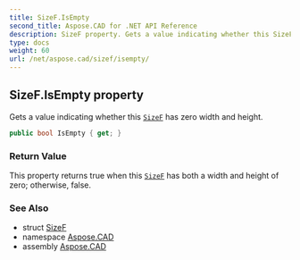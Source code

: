 ```yaml
---
title: SizeF.IsEmpty
second_title: Aspose.CAD for .NET API Reference
description: SizeF property. Gets a value indicating whether this SizeF has zero width and height
type: docs
weight: 60
url: /net/aspose.cad/sizef/isempty/
---
```

## SizeF.IsEmpty property

Gets a value indicating whether this [`SizeF`](../) has zero width and height.

```csharp
public bool IsEmpty { get; }
```

### Return Value

This property returns true when this [`SizeF`](../) has both a width and height of zero; otherwise, false.

### See Also

* struct [SizeF](../)
* namespace [Aspose.CAD](../../sizef/)
* assembly [Aspose.CAD](../../../)


